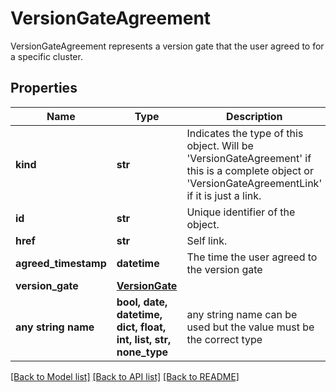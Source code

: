 # VersionGateAgreement

VersionGateAgreement represents a version gate that the user agreed to for a specific cluster.

## Properties
Name | Type | Description | Notes
------------ | ------------- | ------------- | -------------
**kind** | **str** | Indicates the type of this object. Will be &#39;VersionGateAgreement&#39; if this is a complete object or &#39;VersionGateAgreementLink&#39; if it is just a link. | [optional]
**id** | **str** | Unique identifier of the object. | [optional]
**href** | **str** | Self link. | [optional]
**agreed_timestamp** | **datetime** | The time the user agreed to the version gate | [optional]
**version_gate** | [**VersionGate**](VersionGate.md) |  | [optional]
**any string name** | **bool, date, datetime, dict, float, int, list, str, none_type** | any string name can be used but the value must be the correct type | [optional]

[[Back to Model list]](../README.md#documentation-for-models) [[Back to API list]](../README.md#documentation-for-api-endpoints) [[Back to README]](../README.md)
